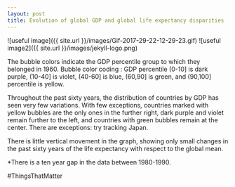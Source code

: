 ```yaml
---
layout: post
title: Evolution of global GDP and global life expectancy disparities
---
```

<script src="https://cdn.mathjax.org/mathjax/latest/MathJax.js?config=TeX-AMS-MML_HTMLorMML" type="text/javascript"></script>

![useful image]({{ site.url }}/images/Gif-2017-29-22-12-29-23.gif)
![useful image2]({{ site.url }}/images/jekyll-logo.png)

The bubble colors indicate the GDP percentile group to which they belonged in 1960. Bubble color coding : GDP percentile (0-10] is dark purple, (10-40] is violet, (40-60] is blue, (60,90] is green,  and (90,100] percentile is yellow.

Throughout the past sixty years, the distribution of countries by GDP has seen very few variations. With few exceptions, countries marked with yellow bubbles are the only ones in the further right, dark purple and violet remain further to the left, and countries with green bubbles remain at the center. There are exceptions: try tracking Japan.  

There is little vertical movement in the graph, showing only small changes in the past sixty years of the life expectancy with respect to the global mean.

*There is a ten year gap in the data between 1980-1990.

#ThingsThatMatter
